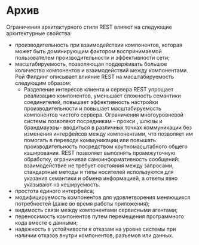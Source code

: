 # Архив

Ограничения архитектурного стиля REST влияют на следующие архитектурные свойства:

* производительность при взаимодействии компонентов, которая может быть доминирующим фактором воспринимаемой пользователем производительности и эффективности сети;
* масштабируемость, позволяющая поддерживать большое количество компонентов и взаимодействий между компонентами. Рой Филдинг описывает влияние REST на масштабируемость следующим образом:
  * Разделение интересов клиента и сервера REST упрощает реализацию компонентов, уменьшает сложность семантики соединителей, повышает эффективность настройки производительности и повышает масштабируемость компонентов чистого сервера. Ограничения многоуровневой системы позволяют посредникам - прокси , шлюзы и брандмауэры- вводиться в различных точках коммуникации без изменения интерфейсов между компонентами, что позволяет им помогать в переводе коммуникации или повышать производительность посредством крупномасштабного общего кэширования. REST позволяет выполнять промежуточную обработку, ограничивая самоинформативность сообщений: взаимодействие не требует состояния между запросами, стандартные методы и типы носителей используются для указания семантики и обмена информацией, а ответы явно указывают на кешируемость.
* простота единого интерфейса;
* модифицируемость компонентов для удовлетворения меняющихся потребностей (даже во время работы приложения);
* видимость связи между компонентами сервисными агентами;
* переносимость компонентов путем перемещения программного кода вместе с данными;
* надежность в устойчивости к отказам на уровне системы при наличии отказов внутри компонентов, разъемов или данных.
